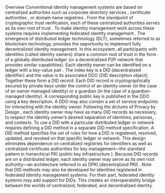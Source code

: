 Overview Conventional identity management systems are based on centralized authorities such as corporate directory services , certificate authorities , or domain name registries . From the standpoint of cryptographic trust verification, each of these centralized authorities serves as its own root of trust . To make identity management work across these systems requires implementing federated identity management . The emergence of distributed ledger technology (DLT), sometimes referred to as blockchain technology, provides the opportunity to implement fully decentralized identity management. In this ecosystem, all participants with identities (called identity owners) share a common root of trust in the form of a globally distributed ledger (or a decentralized P2P network that provides similar capabilities). Each identity owner can be identified on a ledger with a key-value pair . The index key is a DID (decentralized identifier) and the value is its associated DDO (DID description object). Together these form a DID record. Each DID record is cryptographically secured by private keys under the control of an identity owner (in the case of an owner-managed identity) or a guardian (in the case of a guardian-managed identity). A corresponding public key is published in the DDO using a key description. A DDO may also contain a set of service endpoints for interacting with the identity owner. Following the dictums of Privacy by Design , each identity owner may have as many DID records as necessary, to respect the identity owner’s desired separation of identities, personas, and contexts. To use a DID with a particular distributed ledger or network requires defining a DID method in a separate DID method specification. A DID method specifies the set of rules for how a DID is registered, resolved, updated, and revoked on that specific ledger or network. This design eliminates dependence on centralized registries for identifiers as well as centralized certificate authorities for key management—the standard pattern in hierarchical PKI (public key infrastructure ). Because DID records are on a distributed ledger, each identity owner may serve as its own root authority—an architecture referred to as DPKI (decentralized PKI) . Note that DID methods may also be developed for identities registered in federated identity management systems. For their part, federated identity systems may add support for DIDs. This creates an interoperability bridge between the worlds of centralized, federated, and decentralized identity.
